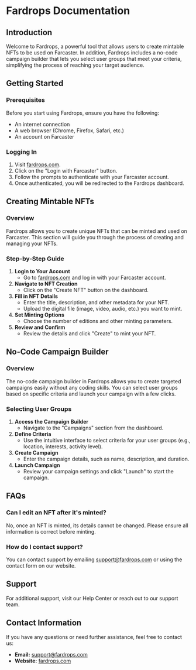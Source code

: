 # Fardrops Documentation

## Introduction

Welcome to Fardrops, a powerful tool that allows users to create mintable NFTs to be used on Farcaster. In addition, Fardrops includes a no-code campaign builder that lets you select user groups that meet your criteria, simplifying the process of reaching your target audience.

## Getting Started

### Prerequisites

Before you start using Fardrops, ensure you have the following:

- An internet connection
- A web browser (Chrome, Firefox, Safari, etc.)
- An account on Farcaster

### Logging In

1. Visit [fardrops.com](https://fardrops.com/).
2. Click on the "Login with Farcaster" button.
3. Follow the prompts to authenticate with your Farcaster account.
4. Once authenticated, you will be redirected to the Fardrops dashboard.

## Creating Mintable NFTs

### Overview

Fardrops allows you to create unique NFTs that can be minted and used on Farcaster. This section will guide you through the process of creating and managing your NFTs.

### Step-by-Step Guide

1. **Login to Your Account**
   - Go to [fardrops.com](https://fardrops.com/) and log in with your Farcaster account.
2. **Navigate to NFT Creation**
   - Click on the "Create NFT" button on the dashboard.
3. **Fill in NFT Details**
   - Enter the title, description, and other metadata for your NFT.
   - Upload the digital file (image, video, audio, etc.) you want to mint.
4. **Set Minting Options**
   - Choose the number of editions and other minting parameters.
5. **Review and Confirm**
   - Review the details and click "Create" to mint your NFT.

## No-Code Campaign Builder

### Overview

The no-code campaign builder in Fardrops allows you to create targeted campaigns easily without any coding skills. You can select user groups based on specific criteria and launch your campaign with a few clicks.

### Selecting User Groups

1. **Access the Campaign Builder**
   - Navigate to the "Campaigns" section from the dashboard.
2. **Define Criteria**
   - Use the intuitive interface to select criteria for your user groups (e.g., location, interests, activity level).
3. **Create Campaign**
   - Enter the campaign details, such as name, description, and duration.
4. **Launch Campaign**
   - Review your campaign settings and click "Launch" to start the campaign.

## FAQs

### Can I edit an NFT after it's minted?

No, once an NFT is minted, its details cannot be changed. Please ensure all information is correct before minting.

### How do I contact support?

You can contact support by emailing support@fardrops.com or using the contact form on our website.

## Support

For additional support, visit our Help Center or reach out to our support team.

## Contact Information

If you have any questions or need further assistance, feel free to contact us:

- **Email:** support@fardrops.com
- **Website:** [fardrops.com](https://fardrops.com/)
